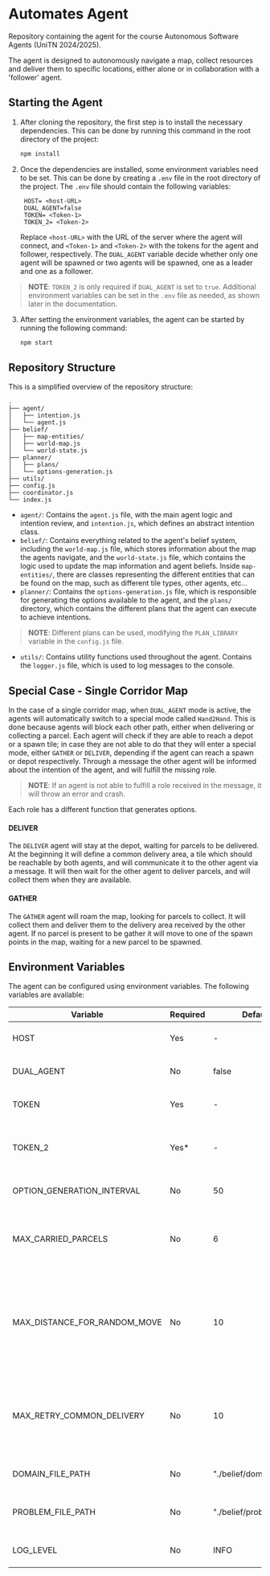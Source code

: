 # Automates Agent

Repository containing the agent for the course Autonomous Software Agents (UniTN 2024/2025).

The agent is designed to autonomously navigate a map, collect resources and deliver them to specific locations,
either alone or in collaboration with a 'follower' agent.

## Starting the Agent

1. After cloning the repository, the first step is to install the necessary dependencies.
   This can be done by running this command in the root directory of the project:
   ```sh
   npm install
   ```
2. Once the dependencies are installed, some environment variables need to be set.
   This can be done by creating a `.env` file in the root directory of the project.
   The `.env` file should contain the following variables:
   ```env
    HOST= <host-URL>
    DUAL_AGENT=false
    TOKEN= <Token-1>
    TOKEN_2= <Token-2>
   ```
   Replace `<host-URL>` with the URL of the server where the agent will connect, and `<Token-1>` and `<Token-2>` with
   the tokens for the agent and follower, respectively. The `DUAL_AGENT` variable decide whether only one agent will be
   spawned or two agents will be spawned, one as a leader and one as a follower.

> **NOTE**: `TOKEN_2` is only required if `DUAL_AGENT` is set to `true`. Additional environment variables can be set
> in the `.env` file as needed, as shown later in the documentation.

3. After setting the environment variables, the agent can be started by running the following command:
   ```sh
   npm start
   ```

## Repository Structure

This is a simplified overview of the repository structure:

```
.
├── agent/
│   ├── intention.js
│   └── agent.js
├── belief/
│   ├── map-entities/
│   ├── world-map.js
│   └── world-state.js
├── planner/
│   ├── plans/
│   └── options-generation.js
├── utils/
├── config.js
├── coordinator.js
└── index.js
```

- `agent/`: Contains the `agent.js` file, with the main agent logic and intention review, and `intention.js`,
  which defines an abstract intention class.
- `belief/`: Contains everything related to the agent's belief system, including the `world-map.js` file, which stores
  information about the map the agents navigate, and the `world-state.js` file, which contains the logic used to
  update the map information and agent beliefs. Inside `map-entities/`, there are classes representing the different
  entities that can be found on the map, such as different tile types, other agents, etc...
- `planner/`: Contains the `options-generation.js` file, which is responsible for generating the options available to
  the agent, and the `plans/` directory, which contains the different plans that the agent can execute to achieve
  intentions.

> **NOTE**: Different plans can be used, modifying the `PLAN_LIBRARY` variable in the `config.js` file.

- `utils/`: Contains utility functions used throughout the agent. Contains the `logger.js` file, which is used to
  log messages to the console.

## Special Case - Single Corridor Map

In the case of a single corridor map, when `DUAL_AGENT` mode is active, the agents will automatically switch to a
special mode called `Hand2Hand`. This is done because agents will block each other path, either when delivering or
collecting a parcel. Each agent will check if they are able to reach a depot or a spawn tile; in case they are not able
to do that they will enter a special mode, either `GATHER` or `DELIVER`, depending if the agent can reach a spawn
or depot respectively. Through a message the other agent will be informed about the intention of the agent, and will
fulfill the missing role.

> **NOTE**: If an agent is not able to fulfill a role received in the message, it will throw an error and crash.

Each role has a different function that generates options.

#### DELIVER

The `DELIVER` agent will stay at the depot, waiting for parcels to be delivered. At the beginning it will define a
common delivery area, a tile which should be reachable by both agents, and will communicate it to the other agent via a
message. It will then wait for the other agent to deliver parcels, and will collect them when they are available.

#### GATHER

The `GATHER` agent will roam the map, looking for parcels to collect. It will collect them and deliver them to the
delivery area received by the other agent. If no parcel is present to be gather it will move to one of the spawn points
in the map, waiting for a new parcel to be spawned.

## Environment Variables

The agent can be configured using environment variables. The following variables are available:

| Variable                     | Required | Default                 | Description                                                                                                                                                                 |
|------------------------------|----------|-------------------------|-----------------------------------------------------------------------------------------------------------------------------------------------------------------------------|
| HOST                         | Yes      | -                       | URL of the server where the agent will connect                                                                                                                              |
| DUAL_AGENT                   | No       | false                   | When true, spawns two agents (leader and follower)                                                                                                                          |
| TOKEN                        | Yes      | -                       | Authentication token for the leader agent                                                                                                                                   |
| TOKEN_2                      | Yes*     | -                       | Authentication token for the follower agent (*required if DUAL_AGENT=true)                                                                                                  |
| OPTION_GENERATION_INTERVAL   | No       | 50                      | Fixed interval (in ms) for generating options                                                                                                                               |
| MAX_CARRIED_PARCELS          | No       | 6                       | Maximum number of parcels that can be carried by the agent  before it only considers drop-off instructions.                                                                 |
| MAX_DISTANCE_FOR_RANDOM_MOVE | No       | 10                      | Maximum distance from the agent to a tile, when the agent considers a random move. If no spawn tile is inside this range, the agent will consider all spawn tile in the map |
| MAX_RETRY_COMMON_DELIVERY    | No       | 10                      | **NOT USED!** The maximum number of retries a DELIVER Agent can do while searching for a common delivery tile before throwing an exception.                                 |
| DOMAIN_FILE_PATH             | No       | "./belief/domain.pddl"  | Path of the domain file used for the PDDL movement                                                                                                                          |
| PROBLEM_FILE_PATH            | No       | "./belief/problem.pddl" | Path where the problem.pddl will be save, used for debugging.                                                                                                               |
| LOG_LEVEL                    | No       | INFO                    | Logging level (ERROR, WARN, INFO, DEBUG)                                                                                                                                    |
